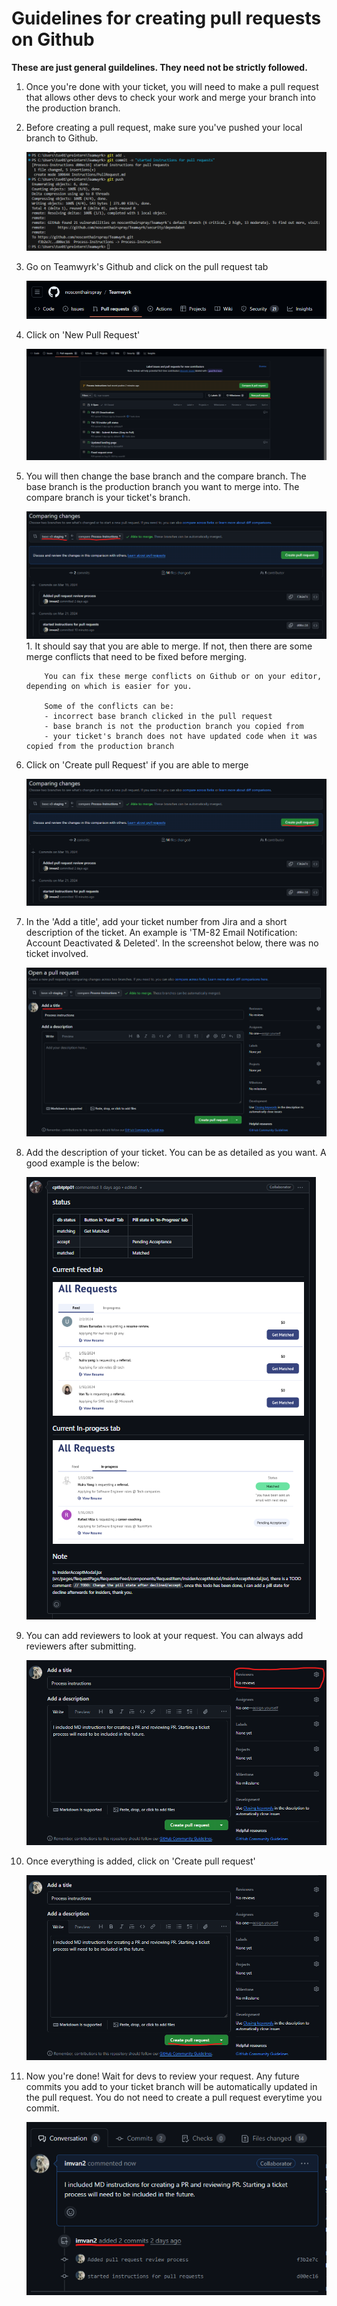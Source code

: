 # Guidelines for creating pull requests on Github

**These are just general guildelines. They need not be strictly followed.**

1.  Once you're done with your ticket, you will need to make a pull request that allows other devs to check your work and merge your branch into the production branch.

2.  Before creating a pull request, make sure you've pushed your local branch to Github.

    ![Git push](images/git-push.png)

3.  Go on Teamwyrk's Github and click on the pull request tab

    ![Github Pull Request Tab](images/github-pull-request-tab.png)

4.  Click on 'New Pull Request'

    ![Github Create a pull request](images/create-pull-request.png)

5.  You will then change the base branch and the compare branch. The base branch is the production branch you want to merge into. The compare branch is your ticket's branch.

    ![Comparing Changes](images/comparing-changes.png) 1. It should say that you are able to merge. If not, then there are some merge conflicts that need to be fixed before merging.

            You can fix these merge conflicts on Github or on your editor, depending on which is easier for you.

            Some of the conflicts can be:
            - incorrect base branch clicked in the pull request
            - base branch is not the production branch you copied from
            - your ticket's branch does not have updated code when it was copied from the production branch

6.  Click on 'Create pull Request' if you are able to merge

    ![Create pull request](images/submit-pull-request.png)

7.  In the 'Add a title', add your ticket number from Jira and a short description of the ticket. An example is 'TM-82 Email Notification: Account Deactivated & Deleted'. In the screenshot below, there was no ticket involved.

    ![Adding Title](images/adding-title.png)

8.  Add the description of your ticket. You can be as detailed as you want. A good example is the below:

    ![Example Description](images/example-description.png)

9.  You can add reviewers to look at your request. You can always add reviewers after submitting.

    ![Adding reviewers](images/adding-reviewers.png)

10. Once everything is added, click on 'Create pull request'

    ![Submitting request](images/submitting-request.png)

11. Now you're done! Wait for devs to review your request. Any future commits you add to your ticket branch will be automatically updated in the pull request. You do not need to create a pull request everytime you commit.

    ![Commits example](images/commit-example.png)
